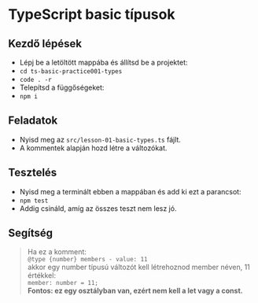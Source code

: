 # TypeScript basic típusok

## Kezdő lépések
- Lépj be a letöltött mappába és állítsd be a projektet:
- `cd ts-basic-practice001-types`
- `code . -r`
- Telepítsd a függőségeket:
- `npm i`

## Feladatok
- Nyisd meg az `src/lesson-01-basic-types.ts` fájlt.
- A kommentek alapján hozd létre a változókat.

## Tesztelés
- Nyisd meg a terminált ebben a mappában és add ki ezt a parancsot:
- `npm test`
- Addig csináld, amíg az összes teszt nem lesz jó.

## Segítség
> Ha ez a komment:  
> `@type {number} members - value: 11`  
> akkor egy number típusú változót kell létrehoznod member néven, 11 értékkel:  
> `member: number = 11;`  
> __Fontos: ez egy osztályban van, ezért nem kell a let vagy a const.__
